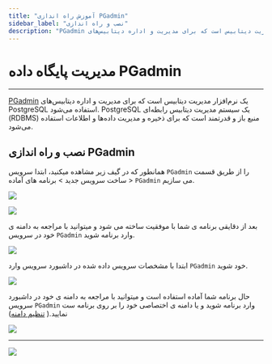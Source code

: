 ```yaml
---
title: "آموزش راه اندازی PGadmin"
sidebar_label: "نصب و راه اندازی"
description: "PGadmin یک نرم‌افزار مدیریت دیتابیس است که برای مدیریت و اداره دیتابیس‌های PostgreSQL استفاده می‌شود. PostgreSQL یک سیستم مدیریت دیتابیس رابطه‌ای (RDBMS) منبع باز و قدرتمند است که برای ذخیره و مدیریت داده‌ها و اطلاعات استفاده می‌شود."
---
```


# مدیریت پایگاه داده PGadmin
---

[PGadmin](https://chabokan.net/services/PGadmin/) یک نرم‌افزار مدیریت دیتابیس است که برای مدیریت و اداره دیتابیس‌های PostgreSQL استفاده می‌شود. PostgreSQL یک سیستم مدیریت دیتابیس رابطه‌ای (RDBMS) منبع باز و قدرتمند است که برای ذخیره و مدیریت داده‌ها و اطلاعات استفاده می‌شود. 

## نصب و راه اندازی PGadmin

همانطور که در گیف زیر مشاهده میکنید، ابتدا سرویس `PGadmin` را از طریق قسمت ساخت سرویس جدید > برنامه های آماده > `PGadmin` می سازیم.

![](https://s1.chabokan.net/docs/gifs/pgadmin-install.gif)

![](https://s1.chabokan.net/docs/images/pgadmin-platform-doc-1.jpg)

بعد از دقایقی برنامه ی شما با موفقیت ساخته می شود و میتوانید با مراجعه به دامنه ی خود در سرویس `PGadmin` وارد برنامه شوید.

![](https://s1.chabokan.net/docs/images/pgadmin-platform-doc-2.jpg)

ابتدا با مشخصات سرویس داده شده در داشبورد سرویس وارد `PGadmin` خود شوید.

![](https://s1.chabokan.net/docs/images/pgadmin_12.jpg)

حال برنامه شما آماده استفاده است و میتوانید با مراجعه به دامنه ی خود در داشبورد سرویس `PGadmin` وارد برنامه شوید و یا دامنه ی اختصاصی خود را بر روی برنامه ست نمایید.( [تنظیم دامنه](https://docs.chabokan.net/domains/))

![](https://s1.chabokan.net/docs/images/pgadmin_13.jpg)

---
<a href="https://hub.chabokan.net/fa/services/create/pgadmin" ><img src="https://s1.chabokan.net/docs/images/pgadmin-banner.png" /></a>